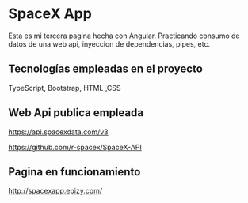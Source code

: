 # SpaceX App

Esta es mi tercera pagina hecha con Angular.
Practicando consumo de datos de una web api, inyeccion de dependencias, pipes, etc.

## Tecnologías empleadas en el proyecto

TypeScript, Bootstrap, HTML ,CSS

## Web Api publica empleada

https://api.spacexdata.com/v3

https://github.com/r-spacex/SpaceX-API

## Pagina en funcionamiento

http://spacexapp.epizy.com/
